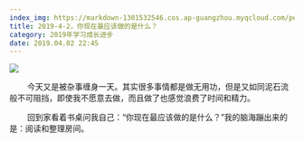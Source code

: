 ```yaml
---
index_img: https://markdown-1301532546.cos.ap-guangzhou.myqcloud.com/peipei_blog/20210921144208.jpeg
title: 2019-4-2，你现在最应该做的是什么？
category: 2019年学习成长进步
date: 2019.04.02 22:45
---
```


![](https://markdown-1301532546.cos.ap-guangzhou.myqcloud.com/peipei_blog/20210921144208.jpeg)  



        今天又是被杂事缠身一天。其实很多事情都是做无用功，但是又如同泥石流般不可阻挡，即使我不愿意去做，而且做了也感觉浪费了时间和精力。  

        回到家看着书桌问我自己：“你现在最应该做的是什么？”我的脑海蹦出来的是：阅读和整理房间。
